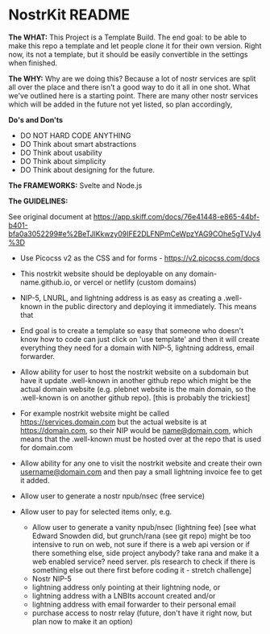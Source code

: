 # NostrKit README 

**The WHAT:**
This Project is a Template Build. The end goal: to be able to make this repo a template and let people clone it for their own version. Right now, its not a template, but it should be easily convertible in the settings when finished.

**The WHY:**
Why are we doing this? Because a lot of nostr services are split all over the place and there isn't a good way to do it all in one shot. What we've outlined here is a starting point. There are many other nostr services which will be added in the future not yet listed, so plan accordingly, 

**Do's and Don'ts**
- DO NOT HARD CODE ANYTHING
- DO Think about smart abstractions
- DO Think about usability
- DO Think about simplicity
- DO Think about designing for the future. 

**The FRAMEWORKS:**
Svelte and Node.js

**The GUIDELINES:**

See original document at 
https://app.skiff.com/docs/76e41448-e865-44bf-b401-bfa0a3052299#e%2BeTJlKkwzy09IFE2DLFNPmCeWpzYAG9COhe5gTVJy4%3D

- Use Picocss v2 as the CSS and for forms - https://v2.picocss.com/docs

- This nostrkit website should be deployable on any domain-name.github.io, or vercel or netlify (custom domains)

- NIP-5, LNURL, and lightning address is as easy as creating a .well-known in the public directory and deploying it immediately. This means that

- End goal is to create a template so easy that someone who doesn't know how to code can just click on 'use template' and then it will create everything they need for a domain with NIP-5, lightning address, email forwarder.

- Allow ability for user to host the nostrkit website on a subdomain but have it update .well-known in another github repo which might be the actual domain website (e.g. plebnet website is the main domain, so the .well-known is on another github repo). [this is probably the trickiest]

- For example nostrkit website might be called https://services.domain.com but the actual website is at https://domain.com, so their NIP would be name@domain.com, which means that the .well-known must be hosted over at the repo that is used for domain.com 
  
- Allow ability for any one to visit the nostrkit website and create their own username@domain.com and then pay a small lightning invoice fee to get it added.

- Allow user to generate a nostr npub/nsec (free service)
- Allow user to pay for selected items only, e.g.
  - Allow user to generate a vanity npub/nsec (lightning fee) [see what Edward Snowden did, but grunch/rana (see git repo) might be too intensive to run on web, not sure if there is a web api version or if there something else, side project anybody? take rana and make it a web enabled service? need server. pls research to check if there is something else out there first before coding it - stretch challenge]
  - Nostr NIP-5
  - lightning address only pointing at their lightning node, or 
  - lightning address with a LNBIts account created and/or 
  - lightning address with email forwarder to their personal email
  - purchase access to nostr relay (future, don't have it right now, but plan now to make it an option)
 
    
